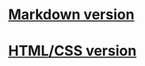 # [Markdown version](https://nuromirzak.github.io/rsschool-cv/cv)
# [HTML/CSS version](https://nuromirzak.github.io/rsschool-cv/)
